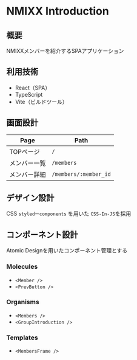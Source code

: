 # NMIXX Introduction

## 概要

NMIXXメンバーを紹介するSPAアプリケーション

## 利用技術

- React（SPA）
- TypeScript
- Vite（ビルドツール）

## 画面設計

| Page         | Path                  |
| ------------ | --------------------- |
| TOPページ    | `/`                   |
| メンバー一覧 | `/members`            |
| メンバー詳細 | `/members/:member_id` |

## デザイン設計

CSS
`styledーcomponents` を用いた `CSS-In-JS`を採用

## コンポーネント設計

Atomic Designを用いたコンポーネント管理とする

### Molecules

- `<Member />`
- `<PrevButton />`

### Organisms

- `<Members />`
- `<GroupIntroduction />`

### Templates

- `<MembersFrame />`
